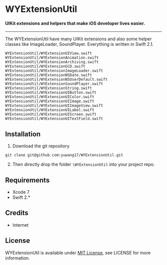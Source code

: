 # WYExtensionUtil

#### UIKit extensions and helpers that make iOS developer lives easier.
-----------
The WYExtensionUtil have many UIKit extensions and also some helper classes like ImageLoader, SoundPlayer. Everything is written in Swift 2.1.
```
WYExtensionUtil/WYExtensionUIView.swift
WYExtensionUtil/WYExtensionAnimation.swift
WYExtensionUtil/WYExtensionArchiving.swift
WYExtensionUtil/WYExtensionGCD.swift
WYExtensionUtil/WYExtensionImageLoader.swift
WYExtensionUtil/WYExtensionNSDate.swift
WYExtensionUtil/WYExtensionNSUserDefault.swift
WYExtensionUtil/WYExtensionSoundPlayer.swift
WYExtensionUtil/WYExtensionString.swift
WYExtensionUtil/WYExtensionUIButton.swift
WYExtensionUtil/WYExtensionUIColor.swift
WYExtensionUtil/WYExtensionUIImage.swift
WYExtensionUtil/WYExtensionUIImageView.swift
WYExtensionUtil/WYExtensionUILabel.swift
WYExtensionUtil/WYExtensionUIScreen.swift
WYExtensionUtil/WYExtensionUITextField.swift
```

## Installation
1. Download the git repository
```fish
git clone git@github.com:yuwang17/WYExtensionUtil.git
```
2. Then directly drop the folder ```\WYExtensionUtil``` into your project repo.

## Requirements
* Xcode 7
* Swift 2.*

## Credits
* Internet

## License
WYExtensionUtil is available under [MIT License](LICENSE), see LICENSE for more information.
